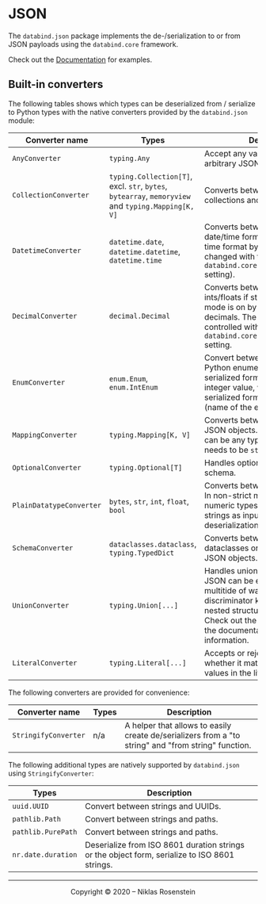 # JSON

The `databind.json` package implements the de-/serialization to or from JSON payloads using
the `databind.core` framework.

Check out the [Documentation][0] for examples.

[0]: https://niklasrosenstein.github.io/python-databind/

## Built-in converters

The following tables shows which types can be deserialized from / serialize to Python types with the native
converters provided by the `databind.json` module:

| Converter name | Types | Description |
| -------------- | ----- | ----------- |
| `AnyConverter` | `typing.Any` | Accept any value (useful for arbitrary JSON). |
| `CollectionConverter` | `typing.Collection[T]`, excl. `str`, `bytes`, `bytearray`, `memoryview` and `typing.Mapping[K, V]` | Converts between native Python collections and JSON arrays. |
| `DatetimeConverter` | `datetime.date`, `datetime.datetime`, `datetime.time` | Converts between strings and date/time formats, using ISO 8601 time format by default (can be changed with the `databind.core.settings.DateFormat` setting). |
| `DecimalConverter` | `decimal.Decimal` | Converts between strings (and ints/floats if strict mode is off, strict mode is on by default) and decimals. The precision can be controlled with the `databind.core.settings.Precision` setting. |
| `EnumConverter` | `enum.Enum`, `enum.IntEnum` | Convert between strings and Python enumerations. The serialized form of `IntEnum` is the integer value, whereas the serialized form of `Enum` is a string (name of the enumeration value). |
| `MappingConverter` | `typing.Mapping[K, V]` | Converts between Python dicts and JSON objects. (While in theory `K` can be any type, for JSON `K` always needs to be `str`). |
| `OptionalConverter` | `typing.Optional[T]` | Handles optional fields in a schema. |
| `PlainDatatypeConverter` | `bytes`, `str`, `int`, `float`, `bool` | Converts between plain datatypes. In non-strict mode (off by default), numeric types will also accept strings as input for the deserialization. |
| `SchemaConverter` | `dataclasses.dataclass`, `typing.TypedDict` | Converts between Python dataclasses or typed dictionary and JSON objects. |
| `UnionConverter` | `typing.Union[...]` | Handles union types. Unions in JSON can be expressed in a multitide of ways, e.g. using a discriminator key and flat, keyed or nested structure or "best match". Check out the examples section of the documentation for more information. |
| `LiteralConverter` | `typing.Literal[...]` | Accepts or rejects a value based on whether it matches one of the values in the literal type hint. |


The following converters are provided for convenience:

| Converter name | Types | Description |
| -------------- | ----- | ----------- |
| `StringifyConverter` | n/a | A helper that allows to easily create de/serializers from a "to string" and "from string" function. |

The following additional types are natively supported by `databind.json` using `StringifyConverter`:

| Types | Description |
| ----- | ----------- |
| `uuid.UUID` | Convert between strings and UUIDs. |
| `pathlib.Path` | Convert between strings and paths. |
| `pathlib.PurePath` | Convert between strings and paths. |
| `nr.date.duration` | Deserialize from ISO 8601 duration strings or the object form, serialize to ISO 8601 strings. |

---

<p align="center">Copyright &copy; 2020 &ndash; Niklas Rosenstein</p>
